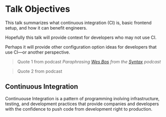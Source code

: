 # Talk Objectives

This talk summarizes what continuous integration (CI) is, basic frontend setup, and how it can benefit engineers.

Hopefully this talk will provide context for developers who may not use CI.

Perhaps it will provide other configuration option ideas for developers that use CI—or another perspective.

> Quote 1 from podcast
_Paraphrasing [Wes Bos](wesbos.com) from the [Syntax](syntax.fm) podcast_

> Quote 2 from podcast


## Continuous Integration


Continuouse Integration is a pattern of programming inolving infrastructure, testing, and development practices that provide companies and developers with the confidence to push code from development right to production.



